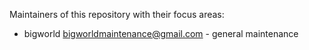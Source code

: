Maintainers of this repository with their focus areas:

 * bigworld <bigworldmaintenance@gmail.com> - general maintenance
